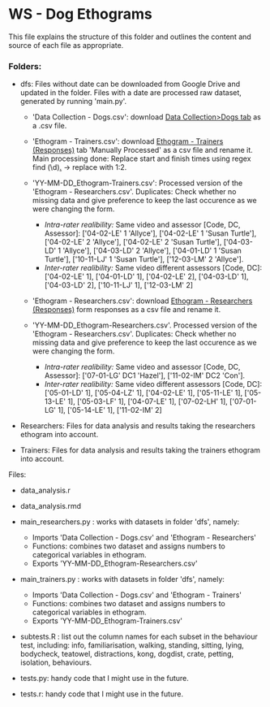 # WS - Dog Ethograms
This file explains the structure of this folder and outlines the content and source of each file as appropriate.

### Folders:
- dfs: Files without date can be downloaded from Google Drive and updated in the folder. Files with a date are processed raw dataset, generated by running 'main.py'.
    - 'Data Collection - Dogs.csv': download [Data Collection>Dogs tab](https://docs.google.com/spreadsheets/d/1MwhWauU9U89bbZK-eoz1BFMO7p3cIqMnTTXPB2WkL3o/edit#gid=993745027) as a .csv file. 

    - 'Ethogram - Trainers.csv': download [Ethogram - Trainers (Responses)](https://docs.google.com/spreadsheets/d/1IUK12D-nC8imw1Y_BZKgA1dA6QIRN2WNogR6R3bwN_E/edit#gid=872369725) tab 'Manually Processed' as a csv file and rename it. Main processing done:
    Replace start and finish times using regex find (\d)[.](\d) -> replace with $1:$2.
    - 'YY-MM-DD_Ethogram-Trainers.csv': Processed version of the 'Ethogram - Researchers.csv'. Duplicates: Check whether no missing data and give preference to keep the last occurence as we were changing the form.
        - *Intra-rater realibility:* Same video and assessor [Code, DC, Assessor]: ['04-02-LE' 1 'Allyce'], ['04-02-LE' 1 'Susan Turtle'], ['04-02-LE' 2 'Allyce'], ['04-02-LE' 2 'Susan Turtle'], ['04-03-LD' 1 'Allyce'], ['04-03-LD' 2 'Allyce'], ['04-01-LD' 1 'Susan Turtle'], ['10-11-LJ' 1 'Susan Turtle'], ['12-03-LM' 2 'Allyce']. 
        - *Inter-rater realibility:* Same video different assessors [Code, DC]: ['04-02-LE' 1], ['04-01-LD' 1], ['04-02-LE' 2], ['04-03-LD' 1], ['04-03-LD' 2], ['10-11-LJ' 1], ['12-03-LM' 2]



    - 'Ethogram - Researchers.csv': download [Ethogram - Researchers (Responses)](https://docs.google.com/spreadsheets/d/1bcR8bqIKm2PmWiVrwY-AphL5xfJllIdnVQwonuXwcpg/edit#gid=1480887842) form responses as a csv file and rename it. 
    - 'YY-MM-DD_Ethogram-Researchers.csv'. Processed version of the 'Ethogram - Researchers.csv'. Duplicates: Check whether no missing data and give preference to keep the last occurence as we were changing the form.    
        - *Intra-rater realibility:* Same video and assessor [Code, DC, Assessor]: ['07-01-LG' DC1 'Hazel'], ['11-02-IM' DC2 'Con']. 
        - *Inter-rater realibility:* Same video different assessors [Code, DC]: ['05-01-LD' 1], ['05-04-LZ' 1], ['04-02-LE' 1], ['05-11-LE' 1], ['05-13-LE' 1], ['05-03-LF' 1], ['04-07-LE' 1], ['07-02-LH' 1], ['07-01-LG' 1], ['05-14-LE' 1], ['11-02-IM' 2] 

- Researchers: Files for data analysis and results taking the researchers ethogram into account.
- Trainers: Files for data analysis and results taking the trainers ethogram into account.


Files:
- data_analysis.r
- data_analysis.rmd
- main_researchers.py : works with datasets in folder 'dfs', namely: 
    - Imports 'Data Collection - Dogs.csv' and 'Ethogram - Researchers'
    - Functions: combines two dataset and assigns numbers to categorical variables in ethogram.
    - Exports 'YY-MM-DD_Ethogram-Researchers.csv'

- main_trainers.py : works with datasets in folder 'dfs', namely: 
    - Imports 'Data Collection - Dogs.csv' and 'Ethogram - Trainers'
    - Functions: combines two dataset and assigns numbers to categorical variables in ethogram.
    - Exports 'YY-MM-DD_Ethogram-Trainers.csv'

- subtests.R : list out the column names for each subset in the behaviour test, including: info, familiarisation, walking, standing, sitting, lying, bodycheck, teatowel, distractions, kong, dogdist, crate, petting, isolation, behaviours.
- tests.py: handy code that I might use in the future.
- tests.r: handy code that I might use in the future.